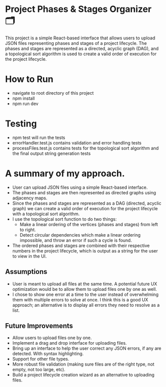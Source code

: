 # Project Phases & Stages Organizer 🗂️
This project is a simple React-based interface that allows users to upload JSON files representing phases and stages of a project lifecycle. The phases and stages are represented as a directed, acyclic graph (DAG), and a topological sort algorithm is used to create a valid order of execution for the project lifecycle.

# How to Run
* navigate to root directory of this project
* npm install
* npm run dev


# Testing
* npm test will run the tests 
* errorHandler.test.js contains validation and error handling tests
* processFiles.test.js contains tests for the topological sort algorithm and the final output string generation tests


# A summary of my approach.
- User can upload JSON files using a simple React-based interface.
- The phases and stages are then represented as directed graphs using adjacency maps. 
- Since the phases and stages are represented as a DAG (directed, acyclic graph) we can create a valid order of execution for the project lifecycle with a topological sort algorithm. 
- I use the topological sort function to do two things: 
  - Make a linear ordering of the vertices (phases and stages) from left to right.
  - Detect circular dependencies which make a linear ordering impossible, and throw an error if such a cycle is found.
- The ordered phases and stages are combined with their respective numbers in the project lifecycle, which is output as a string for the user to view in the UI.


## Assumptions
- User is meant to upload all files at the same time. A potential future UX optimization would be to allow them to upload files one by one as well.
- I chose to show one error at a time to the user instead of overwhelming them with multiple errors to solve at once. I think this is a good UX approach; an alternative is to display all errors they need to resolve as a list.

## Future Improvements
- Allow users to upload files one by one.
- Implement a drag and drop interface for uploading files.
- Bring up an interface to help the user correct any JSON errors, if any are detected. With syntax highlighting.
- Support for other file types.
- More robust file validation (making sure files are of the right type, not empty, not too large, etc).
- Build a project lifecycle creation wizard as an alternative to uploading files.


